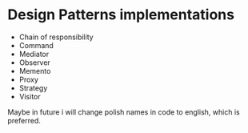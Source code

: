 # Design Patterns implementations

* Chain of responsibility
* Command
* Mediator
* Observer
* Memento
* Proxy
* Strategy
* Visitor

Maybe in future i will change polish names in code to english, which is preferred.
